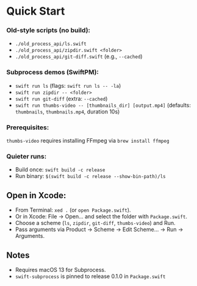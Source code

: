 # Quick Start

### Old-style scripts (no build):
- `./old_process_api/ls.swift`
- `./old_process_api/zipdir.swift <folder>`
- `./old_process_api/git-diff.swift` (e.g., `--cached`)

### Subprocess demos (SwiftPM):
- `swift run ls` (flags: `swift run ls -- -la`)
- `swift run zipdir -- <folder>`
- `swift run git-diff` (extra: `--cached`)
- `swift run thumbs-video -- [thumbnails_dir] [output.mp4]` (defaults: `thumbnails`, `thumbnails.mp4`, duration 10s) 

### Prerequisites:
`thumbs-video` requires installing FFmpeg via `brew install ffmpeg`

### Quieter runs:
- Build once: `swift build -c release`
- Run binary: `$(swift build -c release --show-bin-path)/ls`

## Open in Xcode:
- From Terminal: `xed .` (or `open Package.swift`).
- Or in Xcode: File → Open… and select the folder with `Package.swift`.
- Choose a scheme (`ls`, `zipdir`, `git-diff`, `thumbs-video`) and Run.
- Pass arguments via Product → Scheme → Edit Scheme… → Run → Arguments.

## Notes

- Requires macOS 13 for Subprocess.
- `swift-subprocess` is pinned to release 0.1.0 in `Package.swift`
